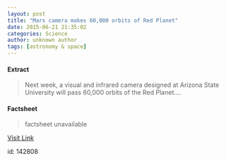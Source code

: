 ```yaml
---
layout: post
title: "Mars camera makes 60,000 orbits of Red Planet"
date: 2015-06-21 21:35:02
categories: Science
author: unknown author
tags: [astronomy & space]
---
```



#### Extract
>Next week, a visual and infrared camera designed at Arizona State University will pass 60,000 orbits of the Red Planet....

#### Factsheet
>factsheet unavailable

[Visit Link](http://phys.org/news354126889.html)

id:  142808


